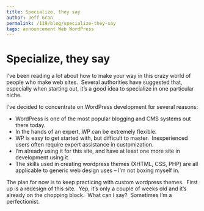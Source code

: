 ```yaml
---
title: Specialize, they say
author: Jeff Gran
permalink: /119/blog/specialize-they-say
tags: announcement Web WordPress
---
```

# Specialize, they say

I’ve been reading a lot about how to make your way in this crazy world of people who make web sites.  Several authorities have suggested that, especially when starting out, it’s a good idea to specialize in one particular niche.

I’ve decided to concentrate on WordPress development for several reasons:

*   WordPress is one of the most popular blogging and CMS systems out there today.
*   In the hands of an expert, WP can be extremely flexible.
*   WP is easy to get started with, but difficult to master.  Inexperienced users often require expert assistance in customization.
*   I’m already using it for this site, and have at least one more site in development using it.
*   The skills used in creating wordpress themes (XHTML, CSS, PHP) are all applicable to generic web design uses – I’m not boxing myself in.

The plan for now is to keep practicing with custom wordpress themes.  First up is a redesign of this site.  Yep, it’s only a couple of weeks old and it’s already on the chopping block.  What can I say?  Sometimes I’m a perfectionist.
